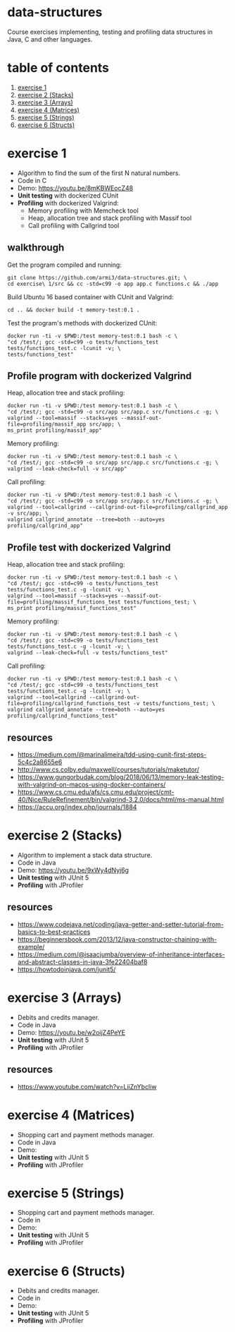 # data-structures
Course exercises implementing, testing and profiling data structures in Java, C and other languages.

# table of contents
1. [exercise 1](#exercise-1)
2. [exercise 2 (Stacks)](#exercise-2-stacks)
3. [exercise 3 (Arrays)](#exercise-3-arrays)
4. [exercise 4 (Matrices)](#exercise-4-matrices)
5. [exercise 5 (Strings)](#exercise-5-strings)
6. [exercise 6 (Structs)](#exercise-6-structs)

# exercise 1
- Algorithm to find the sum of the first N natural numbers.
- Code in C
- Demo: https://youtu.be/8mKBWEocZ48
- **Unit testing** with dockerized CUnit
- **Profiling** with dockerized Valgrind:
  - Memory profiling with Memcheck tool
  - Heap, allocation tree and stack profiling with Massif tool
  - Call profiling with Callgrind tool
  
## walkthrough
Get the program compiled and running:
```
git clone https://github.com/armi3/data-structures.git; \
cd exercise\ 1/src && cc -std=c99 -o app app.c functions.c && ./app
```

Build Ubuntu 16 based container with CUnit and Valgrind:
```
cd .. && docker build -t memory-test:0.1 .
```

Test the program's methods with dockerized CUnit:
```
docker run -ti -v $PWD:/test memory-test:0.1 bash -c \
"cd /test/; gcc -std=c99 -o tests/functions_test tests/functions_test.c -lcunit -v; \
tests/functions_test"
```

## Profile program with dockerized Valgrind
Heap, allocation tree and stack profiling:
```
docker run -ti -v $PWD:/test memory-test:0.1 bash -c \
"cd /test/; gcc -std=c99 -o src/app src/app.c src/functions.c -g; \
valgrind --tool=massif --stacks=yes --massif-out-file=profiling/massif_app src/app; \
ms_print profiling/massif_app"
```
Memory profiling:
```
docker run -ti -v $PWD:/test memory-test:0.1 bash -c \
"cd /test/; gcc -std=c99 -o src/app src/app.c src/functions.c -g; \
valgrind --leak-check=full -v src/app"
```
Call profiling:
```
docker run -ti -v $PWD:/test memory-test:0.1 bash -c \
"cd /test/; gcc -std=c99 -o src/app src/app.c src/functions.c -g; \
valgrind --tool=callgrind --callgrind-out-file=profiling/callgrind_app -v src/app; \
valgrind callgrind_annotate --tree=both --auto=yes profiling/callgrind_app"
```

## Profile test with dockerized Valgrind
Heap, allocation tree and stack profiling:
```
docker run -ti -v $PWD:/test memory-test:0.1 bash -c \
"cd /test/; gcc -std=c99 -o tests/functions_test tests/functions_test.c -g -lcunit -v; \
valgrind --tool=massif --stacks=yes --massif-out-file=profiling/massif_functions_test tests/functions_test; \
ms_print profiling/massif_functions_test"
```
Memory profiling:
```
docker run -ti -v $PWD:/test memory-test:0.1 bash -c \
"cd /test/; gcc -std=c99 -o tests/functions_test tests/functions_test.c -g -lcunit -v; \
valgrind --leak-check=full -v tests/functions_test"
```
Call profiling:
```
docker run -ti -v $PWD:/test memory-test:0.1 bash -c \
"cd /test/; gcc -std=c99 -o tests/functions_test tests/functions_test.c -g -lcunit -v; \
valgrind --tool=callgrind --callgrind-out-file=profiling/callgrind_functions_test -v tests/functions_test; \
valgrind callgrind_annotate --tree=both --auto=yes profiling/callgrind_functions_test"
```

## resources
- https://medium.com/@marinalimeira/tdd-using-cunit-first-steps-5c4c2a8655e6
- http://www.cs.colby.edu/maxwell/courses/tutorials/maketutor/
- https://www.gungorbudak.com/blog/2018/06/13/memory-leak-testing-with-valgrind-on-macos-using-docker-containers/
- https://www.cs.cmu.edu/afs/cs.cmu.edu/project/cmt-40/Nice/RuleRefinement/bin/valgrind-3.2.0/docs/html/ms-manual.html
- https://accu.org/index.php/journals/1884 


# exercise 2 (Stacks)
- Algorithm to implement a stack data structure.
- Code in Java
- Demo: https://youtu.be/9xWy4dNyj6g
- **Unit testing** with JUnit 5
- **Profiling** with JProfiler

## resources
- https://www.codejava.net/coding/java-getter-and-setter-tutorial-from-basics-to-best-practices
- https://beginnersbook.com/2013/12/java-constructor-chaining-with-example/
- https://medium.com/@isaacjumba/overview-of-inheritance-interfaces-and-abstract-classes-in-java-3fe22404baf8
- https://howtodoinjava.com/junit5/


# exercise 3 (Arrays)
- Debits and credits manager.
- Code in Java
- Demo: https://youtu.be/w2oijZ4PeYE
- **Unit testing** with JUnit 5
- **Profiling** with JProfiler

## resources
- https://www.youtube.com/watch?v=LiiZnYbcliw


# exercise 4 (Matrices)
- Shopping cart and payment methods manager.
- Code in Java
- Demo: 
- **Unit testing** with JUnit 5
- **Profiling** with JProfiler


# exercise 5 (Strings)
- Shopping cart and payment methods manager.
- Code in 
- Demo: 
- **Unit testing** with JUnit 5
- **Profiling** with JProfiler


# exercise 6 (Structs)
- Debits and credits manager.
- Code in 
- Demo: 
- **Unit testing** with JUnit 5
- **Profiling** with JProfiler

